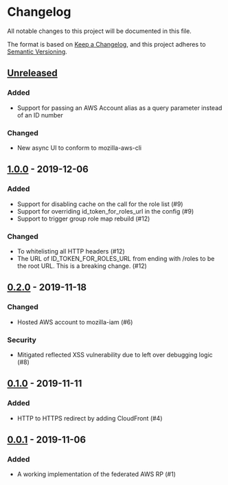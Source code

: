 # Changelog
All notable changes to this project will be documented in this file.

The format is based on [Keep a Changelog](https://keepachangelog.com/en/1.0.0/),
and this project adheres to [Semantic Versioning](https://semver.org/spec/v2.0.0.html).

## [Unreleased]

### Added
* Support for passing an AWS Account alias as a query parameter instead of an ID
  number
  
### Changed
* New async UI to conform to mozilla-aws-cli

## [1.0.0] - 2019-12-06
### Added
* Support for disabling cache on the call for the role list (#9)
* Support for overriding id_token_for_roles_url in the config (#9)
* Support to trigger group role map rebuild (#12)

### Changed
* To whitelisting all HTTP headers (#12)
* The URL of ID_TOKEN_FOR_ROLES_URL from ending with /roles to be the root URL.
  This is a breaking change. (#12)

## [0.2.0] - 2019-11-18
### Changed
* Hosted AWS account to mozilla-iam (#6)

### Security
* Mitigated reflected XSS vulnerability due to left over debugging logic (#8)

## [0.1.0] - 2019-11-11
### Added
* HTTP to HTTPS redirect by adding CloudFront (#4)

## [0.0.1] - 2019-11-06
### Added
* A working implementation of the federated AWS RP (#1)

[Unreleased]: https://github.com/mozilla-iam/federated-aws-rp/compare/v1.0.0...HEAD
[1.0.0]: https://github.com/mozilla-iam/federated-aws-rp/compare/v0.2.0...v1.0.0
[0.2.0]: https://github.com/mozilla-iam/federated-aws-rp/compare/v0.1.0...v0.2.0
[0.1.0]: https://github.com/mozilla-iam/federated-aws-rp/compare/v0.0.1...v0.1.0
[0.0.1]: https://github.com/mozilla-iam/federated-aws-rp/releases/tag/v0.0.1
